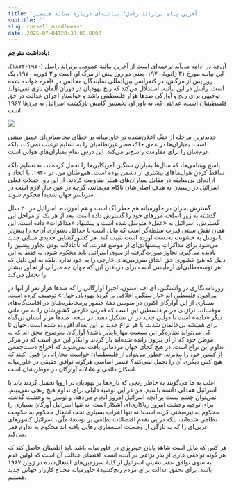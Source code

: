 ```yaml
---
title: 'آخرین پیام برتراند راسل: بیانیه‌ای دربارهٔ مسألهٔ فلسطین'
subtitle: ''
slug: russell_middleeast
date: 2025-07-04T20:30:00.000Z
---
```



**یادداشت مترجم:**

آن‌چه در ادامه می‌آید ترجمه‌ای است از آخرین بیانیهٔ عمومی برتراند راسل (۱۹۷۰-۱۸۷۲). این بیانیه مورخ ۳۱ ژانویهٔ ۱۹۷۰، یعنی دو روز پیش از مرگ او، ‌است و ۳ فوریه ۱۹۷۰، یک روز پس از مرگش،‌ در کنفرانس بین‌المللی نمایندگان مجالس در قاهره خوانده شده است. راسل در این بیانیه، استدلال می‌کند که رنج یهودیان در دوران آلمان نازی نمی‌تواند توجیهی برای رنج و آوارگی صدها هزار فلسطینی باشد و خواستار اجرای عدالت در حق فلسطینیان است، عدالتی که، به باور او، نخستین گامش بازگشت اسرائیل به مرزها ۱۹۶۷ است.

![](https://assets.tina.io/b6b0cb5c-4b1b-43f4-9bea-8d6867c09320/magazine/DNBW-980x580-83.png)


جدیدترین مرحله از جنگ اعلان‌نشده در خاورمیانه بر خطای محاسباتی‌ِ‌ای عمیق مبتنی است. بمباران‌ها در عمق  خاک مصر غیرنظامیان را به تسلیم ترغیب نمی‌کند،‌ بلکه عزم‌شان را برای مقاومت راسخ‌تر می‌کند. این درسِ تمامِ بمباران‌های هوایی است.

پاسخ ویتنامی‌ها، که سال‌ها بمباران سنگین آمریکایی‌‌ها را تحمل کرده‌اند، نه تسلیم بلکه ساقط کردنِ هواپیماهای بیشتری از دشمن بوده است. هم‌وطنان من، در ۱۹۴۰، با اتحاد و اراده‌ای بی‌سابقه در مقابل بمباران‌های هیتلر مقاومت
کردند. از این رو، حملاتِ فعلی اسرائیل در رسیدن به هدفِ اصلی‌شان ناکام می‌مانند، گرچه در عین حال لازم است در سرتاسر جهان شدیداً محکوم شوند.

گسترش بحران در خاورمیانه هم خطرناک است و هم آموزنده. اسرائیل در ۲۰ سال گذشته به زور اسلحه مرزهای خود را گسترش داده است. بعد از هر یک از مراحل این گسترش، اسرائیل به «عقل» متوسل شده است و پیشنهاد «مذاکرات» داده است. این همان نقش سنتی قدرت سلطه‌گر است که مایل است با حداقل دشواری آن‌چه را پیش‌تر با توسل به خشونت به‌دست آورده است تثبیت کند. هر کشورگشایی جدیدی مبنایی جدید می‌شود برای مذاکراتِ پیشنهادی‌ای از موضع قدرت، که ناعادلانه بودن تجاوز پیشین را نادیده می‌گیرد. تجاوز صورت‌گرفته از سوی اسرائیل باید محکوم شود، نه فقط به این دلیل که هیچ کشوری حقِ الحاق سرزمین‌های خارجی را به خود ندارد، بلکه به ‌این دلیل که هر توسعه‌طلبی‌ای آزمایشی است برای دریافتن این که جهان چه میزانی از تجاوز بیشتر را تحمل می‌کند.

روزنامه‌نگاری در واشنگتن، آی اف استون، اخیرا آوارگانی را که صدها هزار نفر از آنها در پیرامون فلسطین اند «بار سنگین اخلاقی بر گردهٔ یهودیان جهان» توصیف کرده است. بسیاری از این آوارگان اکنون در سومین دههٔ حضور پرمخاطره‌شان در اقامت‌گاه‌های موقت‌اند. تراژدی مردم فلسطین این است که قدرتی خارجی کشورشان را به مردمانی دیگر «داده» است تا دولتی جدید در آن تشکیل دهند. در نتیجه، صدها هزار انسان بی‌گناه برای همیشه بی‌خانمان شدند. با هر نزاع جدید بر این تعداد افزوده شده است. جهان تا کی‌ می‌تواند نظاره‌گر این سبعیت مهارناپذیر باشد؟ آوارگان به‌وضوح محق اند که به موطن خود که از آن بیرون رانده شده‌اند باز گردند و انکار این حق است که در مرکز تداوم این نزاع است. در هیچ کجای جهان مردمانی یافت نمی‌شوند که اخراج دست‌جمعی از کشور خود را بپذیرند. چطور می‌توان از فلسطینیان خواست مجازاتی را قبول کنند که هیچ کس دیگری آن را تحمل نمی‌کند؟ عنصر اساسی هرگونه توافق حقیقی در خاورمیانه اسکان دائمی و عادلانه آوارگان در موطن‌شان است.

اغلب به ما می‌گویند به خاطر رنجی که نازی‌ها بر یهودیان در اروپا تحمیل کردند باید با اسرائیل همدلی داشته باشیم. من در این توصیه دلیلی برای تداوم هیچ رنجی نمی‌بینم. نمی‌توان چشم بست بر آنچه اسرائیل امروز انجام می‌دهد، و توسل به وحشت گذشته برای توجیه وحشت امروز ریاکاری‌ای آشکار است. نه تنها اسرائیل آورگان بسیاری را محکوم به تیره‌بختی کرده است؛ نه تنها اعراب بسیاری تحت اشغال محکوم به حکومت نظامی شده‌اند، بلکه در پی تقدمِ اقتضائات نظامی بر توسعهٔ ملّی، اسرائیل کشورهای عربی‌ای را که به تازگی از وضعیت استعماری رهایی یافته اند محکوم به تداوم فقر می‌کند.

هر کس که مایل است شاهد پایان خونریزی در خاورمیانه باشد باید اطمینان حاصل کند که هر گونه توافقی عاری از بذر نزاعی در آینده است. اقتضای عدالت آن است که اولین قدم به سوی توافق عقب‌نشینی اسرائیل از کلیهٔ سرزمین‌های اشغال‌شده در ژوئن ۱۹۶۷ باشد. برای تحقق عدالت برای مردم رنج‌کشیدهٔ خاورمیانه محتاج کارزار جهانی جدید هستیم.
